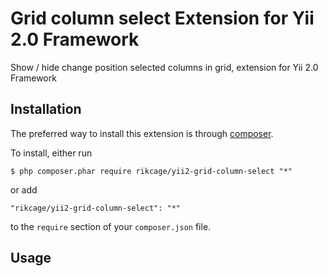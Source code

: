 Grid column select Extension for Yii 2.0 Framework
========================================
Show / hide change position selected columns in grid, extension for Yii 2.0 Framework

## Installation

The preferred way to install this extension is through [composer](http://getcomposer.org/download/).

To install, either run

```
$ php composer.phar require rikcage/yii2-grid-column-select "*"
```

or add

```
"rikcage/yii2-grid-column-select": "*"
```

to the ```require``` section of your `composer.json` file.

Usage
-----


